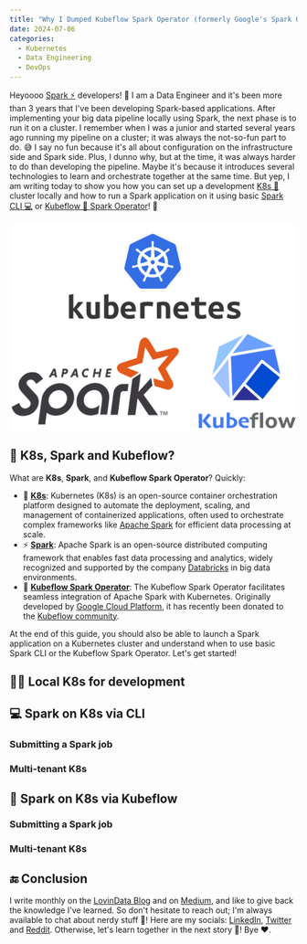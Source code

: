 ```yaml
---
title: "Why I Dumped Kubeflow Spark Operator (formerly Google's Spark Operator)!"
date: 2024-07-06
categories:
  - Kubernetes
  - Data Engineering
  - DevOps
---
```


Heyoooo [Spark ⚡](https://spark.apache.org/) developers! 🌟 I am a Data Engineer and it's been more than 3 years that I've been developing Spark-based applications. After implementing your big data pipeline locally using Spark, the next phase is to run it on a cluster. I remember when I was a junior and started several years ago running my pipeline on a cluster; it was always the not-so-fun part to do. 😅 I say no fun because it's all about configuration on the infrastructure side and Spark side. Plus, I dunno why, but at the time, it was always harder to do than developing the pipeline. Maybe it's because it introduces several technologies to learn and orchestrate together at the same time. But yep, I am writing today to show you how you can set up a development [K8s 🐳](https://kubernetes.io/) cluster locally and how to run a Spark application on it using basic [Spark CLI 💻](https://spark.apache.org/docs/latest/running-on-kubernetes.html) or [Kubeflow 🔧 Spark Operator](https://github.com/kubeflow/spark-operator)! 🚀

<!-- more -->

![Spark on K8s](image.png)

## 🤔 K8s, Spark and Kubeflow?

What are **K8s**, **Spark**, and **Kubeflow Spark Operator**? Quickly:

- 🐳 [**K8s**](https://kubernetes.io/): Kubernetes (K8s) is an open-source container orchestration platform designed to automate the deployment, scaling, and management of containerized applications, often used to orchestrate complex frameworks like [Apache Spark](https://spark.apache.org/) for efficient data processing at scale.
- ⚡ [**Spark**](https://spark.apache.org/): Apache Spark is an open-source distributed computing framework that enables fast data processing and analytics, widely recognized and supported by the company [Databricks](https://www.databricks.com/) in big data environments.
- 🔧 [**Kubeflow Spark Operator**](https://github.com/kubeflow/spark-operator): The Kubeflow Spark Operator facilitates seamless integration of Apache Spark with Kubernetes. Originally developed by [Google Cloud Platform](https://cloud.google.com/?hl=en), it has recently been donated to the [Kubeflow community](https://www.kubeflow.org/).

At the end of this guide, you should also be able to launch a Spark application on a Kubernetes cluster and understand when to use basic Spark CLI or the Kubeflow Spark Operator. Let's get started!

## 👨‍💻 Local K8s for development

## 💻 Spark on K8s via CLI

### Submitting a Spark job

### Multi-tenant K8s

## 🔧 Spark on K8s via Kubeflow

### Submitting a Spark job

### Multi-tenant K8s

## 🔚 Conclusion

I write monthly on the [LovinData Blog](https://lovindata.github.io/blog/) and on [Medium](https://medium.com/@jamesjg), and like to give back the knowledge I've learned. So don't hesitate to reach out; I'm always available to chat about nerdy stuff 🤗! Here are my socials: [LinkedIn](https://www.linkedin.com/in/james-jiang-87306b155/), [Twitter](https://twitter.com/jamesjg_) and [Reddit](https://www.reddit.com/user/lovindata/). Otherwise, let's learn together in the next story 🫡! Bye ❤️.
